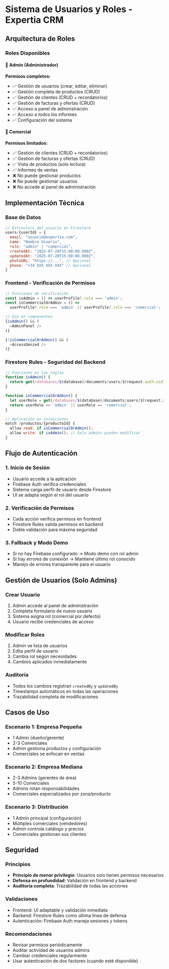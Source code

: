 # Sistema de Usuarios y Roles - Expertia CRM

## Arquitectura de Roles

### Roles Disponibles

#### 🔧 Admin (Administrador)
**Permisos completos:**
- ✅ Gestión de usuarios (crear, editar, eliminar)
- ✅ Gestión completa de productos (CRUD)
- ✅ Gestión de clientes (CRUD + recordatorios)
- ✅ Gestión de facturas y ofertas (CRUD)
- ✅ Acceso a panel de administración
- ✅ Acceso a todos los informes
- ✅ Configuración del sistema

#### 👔 Comercial
**Permisos limitados:**
- ✅ Gestión de clientes (CRUD + recordatorios)
- ✅ Gestión de facturas y ofertas (CRUD)
- ✅ Vista de productos (solo lectura)
- ✅ Informes de ventas
- ❌ No puede gestionar productos
- ❌ No puede gestionar usuarios
- ❌ No accede al panel de administración

## Implementación Técnica

### Base de Datos
```javascript
// Estructura del usuario en Firestore
users/{userId} = {
  email: "usuario@expertia.com",
  name: "Nombre Usuario",
  role: "admin" | "comercial",
  createdAt: "2025-07-20T15:00:00.000Z",
  updatedAt: "2025-07-20T15:00:00.000Z",
  photoURL: "https://...", // Opcional
  phone: "+34 XXX XXX XXX" // Opcional
}
```

### Frontend - Verificación de Permisos
```javascript
// Funciones de verificación
const isAdmin = () => userProfile?.role === 'admin';
const isCommercialOrAdmin = () => 
  userProfile?.role === 'admin' || userProfile?.role === 'comercial';

// Uso en componentes
{isAdmin() && (
  <AdminPanel />
)}

{!isCommercialOrAdmin() && (
  <AccessDenied />
)}
```

### Firestore Rules - Seguridad del Backend
```javascript
// Funciones en las reglas
function isAdmin() {
  return get(/databases/$(database)/documents/users/$(request.auth.uid)).data.role == 'admin';
}

function isCommercialOrAdmin() {
  let userRole = get(/databases/$(database)/documents/users/$(request.auth.uid)).data.role;
  return userRole == 'admin' || userRole == 'comercial';
}

// Aplicación en colecciones
match /productos/{productoId} {
  allow read: if isCommercialOrAdmin();
  allow write: if isAdmin(); // Solo admins pueden modificar
}
```

## Flujo de Autenticación

### 1. Inicio de Sesión
- Usuario accede a la aplicación
- Firebase Auth verifica credenciales
- Sistema carga perfil de usuario desde Firestore
- UI se adapta según el rol del usuario

### 2. Verificación de Permisos
- Cada acción verifica permisos en frontend
- Firestore Rules valida permisos en backend
- Doble validación para máxima seguridad

### 3. Fallback y Modo Demo
- Si no hay Firebase configurado → Modo demo con rol admin
- Si hay errores de conexión → Mantiene último rol conocido
- Manejo de errores transparente para el usuario

## Gestión de Usuarios (Solo Admins)

### Crear Usuario
1. Admin accede al panel de administración
2. Completa formulario de nuevo usuario
3. Sistema asigna rol (comercial por defecto)
4. Usuario recibe credenciales de acceso

### Modificar Roles
1. Admin ve lista de usuarios
2. Edita perfil de usuario
3. Cambia rol según necesidades
4. Cambios aplicados inmediatamente

### Auditoría
- Todos los cambios registran `createdBy` y `updatedBy`
- Timestamps automáticos en todas las operaciones
- Trazabilidad completa de modificaciones

## Casos de Uso

### Escenario 1: Empresa Pequeña
- 1 Admin (dueño/gerente)
- 2-3 Comerciales
- Admin gestiona productos y configuración
- Comerciales se enfocan en ventas

### Escenario 2: Empresa Mediana
- 2-3 Admins (gerentes de área)
- 5-10 Comerciales
- Admins rotan responsabilidades
- Comerciales especializados por zona/producto

### Escenario 3: Distribución
- 1 Admin principal (configuración)
- Múltiples comerciales (vendedores)
- Admin controla catálogo y precios
- Comerciales gestionan sus clientes

## Seguridad

### Principios
- **Principio de menor privilegio**: Usuarios solo tienen permisos necesarios
- **Defensa en profundidad**: Validación en frontend y backend
- **Auditoría completa**: Trazabilidad de todas las acciones

### Validaciones
- Frontend: UI adaptable y validación inmediata
- Backend: Firestore Rules como última línea de defensa
- Autenticación: Firebase Auth maneja sesiones y tokens

### Recomendaciones
- Revisar permisos periódicamente
- Auditar actividad de usuarios admins
- Cambiar credenciales regularmente
- Usar autenticación de dos factores (cuando esté disponible)
